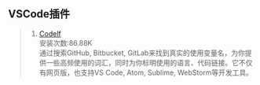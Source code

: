 ## VSCode插件
>1. [ Codelf](https://unbug.github.io/codelf/)<br>
    安装次数:86.88K<br>
    通过搜索GitHub, Bitbucket, GitLab来找到真实的使用变量名，为你提供一些高频使用的词汇，同时为你标明使用的语言、代码链接。它不仅有网页版，也支持VS Code, Atom, Sublime, WebStorm等开发工具。
